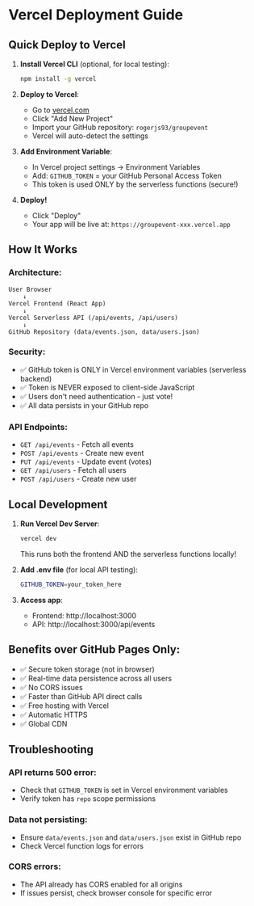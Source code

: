 # Vercel Deployment Guide

## Quick Deploy to Vercel

1. **Install Vercel CLI** (optional, for local testing):
   ```bash
   npm install -g vercel
   ```

2. **Deploy to Vercel**:
   - Go to [vercel.com](https://vercel.com)
   - Click "Add New Project"
   - Import your GitHub repository: `rogerjs93/groupevent`
   - Vercel will auto-detect the settings

3. **Add Environment Variable**:
   - In Vercel project settings → Environment Variables
   - Add: `GITHUB_TOKEN` = your GitHub Personal Access Token
   - This token is used ONLY by the serverless functions (secure!)

4. **Deploy!**
   - Click "Deploy"
   - Your app will be live at: `https://groupevent-xxx.vercel.app`

## How It Works

### Architecture:
```
User Browser
    ↓
Vercel Frontend (React App)
    ↓
Vercel Serverless API (/api/events, /api/users)
    ↓
GitHub Repository (data/events.json, data/users.json)
```

### Security:
- ✅ GitHub token is ONLY in Vercel environment variables (serverless backend)
- ✅ Token is NEVER exposed to client-side JavaScript
- ✅ Users don't need authentication - just vote!
- ✅ All data persists in your GitHub repo

### API Endpoints:

- `GET /api/events` - Fetch all events
- `POST /api/events` - Create new event
- `PUT /api/events` - Update event (votes)
- `GET /api/users` - Fetch all users
- `POST /api/users` - Create new user

## Local Development

1. **Run Vercel Dev Server**:
   ```bash
   vercel dev
   ```
   This runs both the frontend AND the serverless functions locally!

2. **Add .env file** (for local API testing):
   ```bash
   GITHUB_TOKEN=your_token_here
   ```

3. **Access app**:
   - Frontend: http://localhost:3000
   - API: http://localhost:3000/api/events

## Benefits over GitHub Pages Only:

- ✅ Secure token storage (not in browser)
- ✅ Real-time data persistence across all users
- ✅ No CORS issues
- ✅ Faster than GitHub API direct calls
- ✅ Free hosting with Vercel
- ✅ Automatic HTTPS
- ✅ Global CDN

## Troubleshooting

### API returns 500 error:
- Check that `GITHUB_TOKEN` is set in Vercel environment variables
- Verify token has `repo` scope permissions

### Data not persisting:
- Ensure `data/events.json` and `data/users.json` exist in GitHub repo
- Check Vercel function logs for errors

### CORS errors:
- The API already has CORS enabled for all origins
- If issues persist, check browser console for specific error
